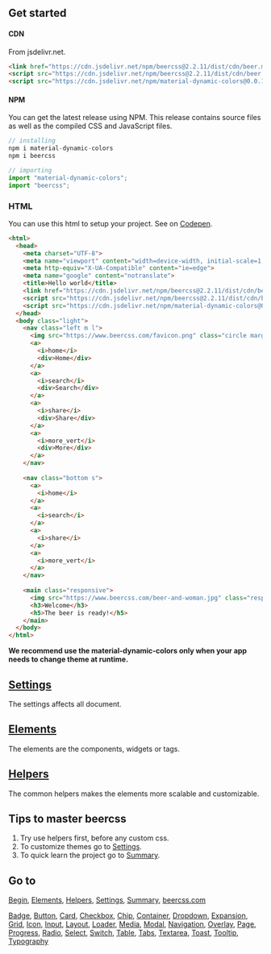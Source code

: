 ## Get started

#### CDN

From jsdelivr.net.

```html
<link href="https://cdn.jsdelivr.net/npm/beercss@2.2.11/dist/cdn/beer.min.css" rel="stylesheet" />
<script src="https://cdn.jsdelivr.net/npm/beercss@2.2.11/dist/cdn/beer.min.js" type="text/javascript"></script>
<script src="https://cdn.jsdelivr.net/npm/material-dynamic-colors@0.0.10/dist/cdn/material-dynamic-colors.min.js" type="text/javascript"></script>
```

#### NPM

You can get the latest release using NPM. This release contains source files as well as the compiled CSS and JavaScript files.

```js
// installing
npm i material-dynamic-colors
npm i beercss
```

```js
// importing
import "material-dynamic-colors";
import "beercss";
```

### HTML

You can use this html to setup your project. See on [Codepen](https://codepen.io/leo-bnu/pen/yLKLPxj).

```html
<html>
  <head>
    <meta charset="UTF-8">
    <meta name="viewport" content="width=device-width, initial-scale=1, maximum-scale=1">
    <meta http-equiv="X-UA-Compatible" content="ie=edge">
    <meta name="google" content="notranslate">
    <title>Hello world</title>
    <link href="https://cdn.jsdelivr.net/npm/beercss@2.2.11/dist/cdn/beer.min.css" rel="stylesheet">
    <script src="https://cdn.jsdelivr.net/npm/beercss@2.2.11/dist/cdn/beer.min.js" type="text/javascript"></script>
    <script src="https://cdn.jsdelivr.net/npm/material-dynamic-colors@0.0.10/dist/cdn/material-dynamic-colors.min.js" type="text/javascript"></script>
  </head>
  <body class="light">
    <nav class="left m l">
      <img src="https://www.beercss.com/favicon.png" class="circle margin">
      <a>
        <i>home</i>
        <div>Home</div>
      </a>
      <a>
        <i>search</i>
        <div>Search</div>
      </a>
      <a>
        <i>share</i>
        <div>Share</div>
      </a>
      <a>
        <i>more_vert</i>
        <div>More</div>
      </a>
    </nav>
    
    <nav class="bottom s">
      <a>
        <i>home</i>
      </a>
      <a>
        <i>search</i>
      </a>
      <a>
        <i>share</i>
      </a>
      <a>
        <i>more_vert</i>
      </a>
    </nav>
    
    <main class="responsive">
      <img src="https://www.beercss.com/beer-and-woman.jpg" class="responsive round">
      <h3>Welcome</h3>
      <h5>The beer is ready!</h5>
    </main>
  </body>
</html>
```

**We recommend use the material-dynamic-colors only when your app needs to change theme at runtime.**

## [Settings](SETTINGS.md)

The settings affects all document.

## [Elements](ELEMENTS.md)

The elements are the components, widgets or tags.

## [Helpers](HELPERS.md)

The common helpers makes the elements more scalable and customizable.

## Tips to master beercss

1. Try use helpers first, before any custom css.
2. To customize themes go to [Settings](SETTINGS.md).
3. To quick learn the project go to [Summary](SUMMARY.md).

## Go to

[Begin](INDEX.md), [Elements](ELEMENTS.md), [Helpers](HELPERS.md), [Settings](SETTINGS.md), [Summary](SUMMARY.md), [beercss.com](https://www.beercss.com)

[Badge](BADGE.md), [Button](BUTTON.md), [Card](CARD.md), [Checkbox](CHECKBOX.md), [Chip](CHIP.md), [Container](CONTAINER.md), [Dropdown](DROPDOWN.md), [Expansion](EXPANSION.md), [Grid](GRID.md), [Icon](ICON.md), [Input](INPUT.md), [Layout](LAYOUT.md), [Loader](LOADER.md), [Media](MEDIA.md), [Modal](MODAL.md), [Navigation](NAVIGATION.md), [Overlay](OVERLAY.md), [Page](PAGE.md), [Progress](PROGRESS.md), [Radio](RADIO.md), [Select](SELECT.md), [Switch](SWITCH.md), [Table](TABLE.md), [Tabs](TABS.md), [Textarea](TEXTAREA.md), [Toast](TOAST.md), [Tooltip](TOOLTIP.md), [Typography](TYPOGRAPHY.md)
